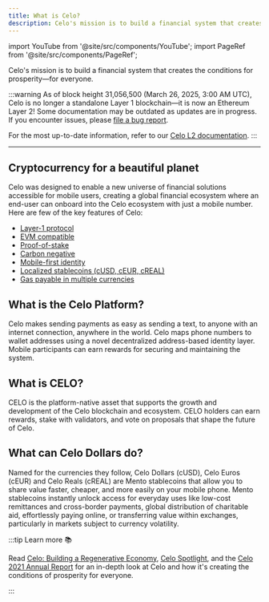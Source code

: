 ```yaml
---
title: What is Celo?
description: Celo's mission is to build a financial system that creates the conditions for prosperity—for everyone.
---
```


import YouTube from '@site/src/components/YouTube';
import PageRef from '@site/src/components/PageRef';

Celo's mission is to build a financial system that creates the conditions for prosperity—for everyone.

:::warning
As of block height 31,056,500 (March 26, 2025, 3:00 AM UTC), Celo is no longer a standalone Layer 1 blockchain—it is now an Ethereum Layer 2!
Some documentation may be outdated as updates are in progress. If you encounter issues, please [file a bug report](https://github.com/celo-org/docs/issues/new/choose).

For the most up-to-date information, refer to our [Celo L2 documentation](https://docs.celo.org/cel2).
:::

---

## Cryptocurrency for a beautiful planet

Celo was designed to enable a new universe of financial solutions accessible for mobile users, creating a global financial ecosystem where an end-user can onboard into the Celo ecosystem with just a mobile number. Here are few of the key features of Celo:

- [Layer-1 protocol](https://medium.com/celoorg/why-build-on-the-celo-blockchain-9ceab3d11b70)
- [EVM compatible](https://medium.com/celoorg/donut-hardfork-is-live-on-celo-585e2e294dcb)
- [Proof-of-stake](https://medium.com/celoorg/celos-proof-of-stake-mechanism-31061fbebea)
- [Carbon negative](https://medium.com/celoorg/cryptocurrency-for-a-beautiful-planet-e47299dfb1c3)
- [Mobile-first identity](/protocol/identity/odis)
- [Localized stablecoins (cUSD, cEUR, cREAL)](https://medium.com/celoorg/celo-launches-the-creal-stablecoin-11da0d560c1c)
- [Gas payable in multiple currencies](/protocol/transaction/erc20-transaction-fees)

## What is the Celo Platform?

Celo makes sending payments as easy as sending a text, to anyone with an internet connection, anywhere in the world. Celo maps phone numbers to wallet addresses using a novel decentralized address-based identity layer. Mobile participants can earn rewards for securing and maintaining the system.

<YouTube videoId="4a70pVEcRw4"/>

## What is CELO?

CELO is the platform-native asset that supports the growth and development of the Celo blockchain and ecosystem. CELO holders can earn rewards, stake with validators, and vote on proposals that shape the future of Celo.

<YouTube videoId="mkpTmbkRv4A"/>

## What can Celo Dollars do?

Named for the currencies they follow, Celo Dollars (cUSD), Celo Euros (cEUR) and Celo Reals (cREAL) are Mento stablecoins that allow you to share value faster, cheaper, and more easily on your mobile phone. Mento stablecoins instantly unlock access for everyday uses like low-cost remittances and cross-border payments, global distribution of charitable aid, effortlessly paying online, or transferring value within exchanges, particularly in markets subject to currency volatility.

<YouTube videoId="n1k1JcjTnp8"/>

:::tip Learn more 📚

Read [Celo: Building a Regenerative Economy](https://www.notboring.co/p/celo-building-a-regenerative-economy?s=r), [Celo Spotlight](https://medium.com/celodevelopers/celo-spotlight-build-a-financial-system-that-creates-the-conditions-for-prosperity-for-everyone-7b1830efc254), and the [Celo 2021 Annual Report](https://medium.com/celoorg/the-celo-foundation-annual-report-2021-celebrates-growth-impact-and-transparency-a9e47748700d) for an in-depth look at Celo and how it's creating the conditions of prosperity for everyone.

:::
